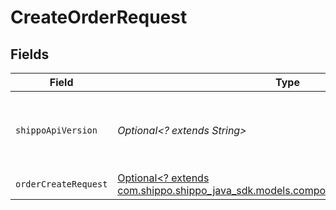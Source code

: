 # CreateOrderRequest


## Fields

| Field                                                                                                                                | Type                                                                                                                                 | Required                                                                                                                             | Description                                                                                                                          | Example                                                                                                                              |
| ------------------------------------------------------------------------------------------------------------------------------------ | ------------------------------------------------------------------------------------------------------------------------------------ | ------------------------------------------------------------------------------------------------------------------------------------ | ------------------------------------------------------------------------------------------------------------------------------------ | ------------------------------------------------------------------------------------------------------------------------------------ |
| `shippoApiVersion`                                                                                                                   | *Optional<? extends String>*                                                                                                         | :heavy_minus_sign:                                                                                                                   | String used to pick a non-default API version to use                                                                                 | 2018-02-08                                                                                                                           |
| `orderCreateRequest`                                                                                                                 | [Optional<? extends com.shippo.shippo_java_sdk.models.components.OrderCreateRequest>](../../models/components/OrderCreateRequest.md) | :heavy_minus_sign:                                                                                                                   | Order details.                                                                                                                       |                                                                                                                                      |